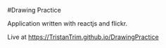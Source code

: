 
#Drawing Practice

Application written with reactjs and flickr.

Live at https://TristanTrim.github.io/DrawingPractice

